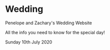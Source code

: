 # Wedding
Penelope and Zachary's Wedding Website

All the info you need to know for the special day!

Sunday 10th July 2020
